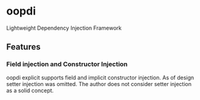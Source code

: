 # oopdi
Lightweight Dependency Injection Framework

## Features
### Field injection and Constructor Injection
oopdi explicit supports field and implicit constructor injection. As of design setter injection was omitted. The author does not consider setter injection as a solid concept.
